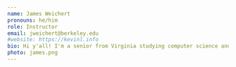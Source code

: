 ```yaml
---
name: James Weichert
pronouns: he/him
role: Instructor
email: jweichert@berkeley.edu
#website: https://kevinl.info
bio: Hi y'all! I'm a senior from Virginia studying computer science and data science. When I'm not in the classroom, you can usually find me in the Student Union working for the ASUC or at one of a couple of coffee shops around campus.
photo: james.png
---
```


